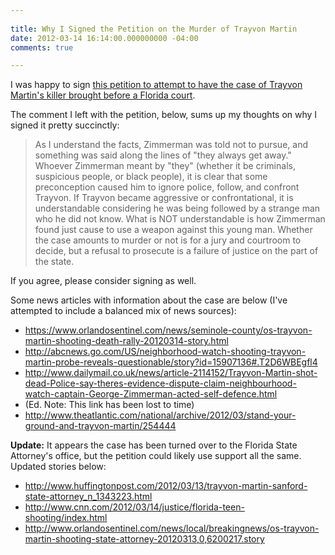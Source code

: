```yaml
---
 
title: Why I Signed the Petition on the Murder of Trayvon Martin
date: 2012-03-14 16:14:00.000000000 -04:00
comments: true

---
```

I was happy to sign [this petition to attempt to have the case of Trayvon Martin's killer brought before a Florida court][Petition Link].

The comment I left with the petition, below, sums up my thoughts on why I signed it pretty succinctly:

>As I understand the facts, Zimmerman was told not to pursue, and something was said along the lines of "they always get away." Whoever Zimmerman meant by "they" (whether it be criminals, suspicious people, or black people), it is clear that some preconception caused him to ignore police, follow, and confront Trayvon. If Trayvon became aggressive or confrontational, it is understandable considering he was being followed by a strange man who he did not know. What is NOT understandable is how Zimmerman found just cause to use a weapon against this young man. Whether the case amounts to murder or not is for a jury and courtroom to decide, but a refusal to prosecute is a failure of justice on the part of the state.

If you agree, please consider signing as well.

Some news articles with information about the case are below (I've attempted to include a balanced mix of news sources):

* <https://www.orlandosentinel.com/news/seminole-county/os-trayvon-martin-shooting-death-rally-20120314-story.html>
* <http://abcnews.go.com/US/neighborhood-watch-shooting-trayvon-martin-probe-reveals-questionable/story?id=15907136#.T2D6WBEgfl4>
* <http://www.dailymail.co.uk/news/article-2114152/Trayvon-Martin-shot-dead-Police-say-theres-evidence-dispute-claim-neighbourhood-watch-captain-George-Zimmerman-acted-self-defence.html>
* (Ed. Note: This link has been lost to time)
* <http://www.theatlantic.com/national/archive/2012/03/stand-your-ground-and-trayvon-martin/254444>

**Update:** It appears the case has been turned over to the Florida State Attorney's office, but the petition could likely use support all the same. Updated stories below:

* <http://www.huffingtonpost.com/2012/03/13/trayvon-martin-sanford-state-attorney_n_1343223.html>
* <http://www.cnn.com/2012/03/14/justice/florida-teen-shooting/index.html>
* <http://www.orlandosentinel.com/news/local/breakingnews/os-trayvon-martin-shooting-state-attorney-20120313,0,6200217.story>

[Petition Link]: http://www.change.org/petitions/prosecute-the-killer-of-17-year-old-trayvon-martin?utm_campaign=rjisaZqTpX&amp;utm_medium=email&amp;utm_source=action_alert
